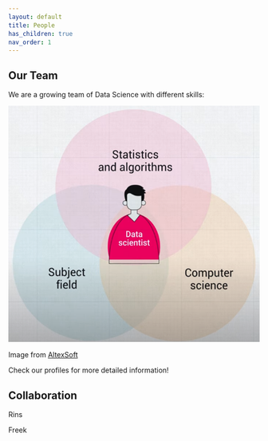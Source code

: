 ```yaml
---
layout: default
title: People
has_children: true
nav_order: 1
---
```


## Our Team

We are a growing team of Data Science with different skills:

![](/assets/DataScientist.png)

Image from [AltexSoft](https://www.altexsoft.com/) 

Check our profiles for more detailed information!



## Collaboration

Rins

Freek


 
